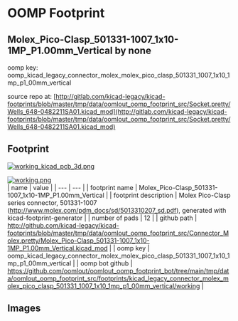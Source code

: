 # OOMP Footprint  
## Molex_Pico-Clasp_501331-1007_1x10-1MP_P1.00mm_Vertical  by none  
  
oomp key: oomp_kicad_legacy_connector_molex_molex_pico_clasp_501331_1007_1x10_1mp_p1_00mm_vertical  
  
source repo at: [http://gitlab.com/kicad-legacy/kicad-footprints/blob/master/tmp/data/oomlout_oomp_footprint_src/Socket.pretty/Wells_648-0482211SA01.kicad_mod](http://gitlab.com/kicad-legacy/kicad-footprints/blob/master/tmp/data/oomlout_oomp_footprint_src/Socket.pretty/Wells_648-0482211SA01.kicad_mod)  
## Footprint  
  
[![working_kicad_pcb_3d.png](working_kicad_pcb_3d_600.png)](working_kicad_pcb_3d.png)  
  
[![working.png](working_600.png)](working.png)  
| name | value | 
| --- | --- | 
| footprint name | Molex_Pico-Clasp_501331-1007_1x10-1MP_P1.00mm_Vertical | 
| footprint description | Molex Pico-Clasp series connector, 501331-1007 (http://www.molex.com/pdm_docs/sd/5013310207_sd.pdf), generated with kicad-footprint-generator | 
| number of pads | 12 | 
| github path | http://github.com/kicad-legacy/kicad-footprints/blob/master/tmp/data/oomlout_oomp_footprint_src/Connector_Molex.pretty/Molex_Pico-Clasp_501331-1007_1x10-1MP_P1.00mm_Vertical.kicad_mod | 
| oomp key | oomp_kicad_legacy_connector_molex_molex_pico_clasp_501331_1007_1x10_1mp_p1_00mm_vertical | 
| oomp bot github | https://github.com/oomlout/oomlout_oomp_footprint_bot/tree/main/tmp/data/oomlout_oomp_footprint_src/footprints/kicad_legacy_connector_molex_molex_pico_clasp_501331_1007_1x10_1mp_p1_00mm_vertical/working | 
## Images  
